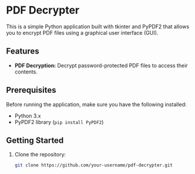 # PDF Decrypter

This is a simple Python application built with tkinter and PyPDF2 that allows you to encrypt PDF files using a graphical user interface (GUI).

## Features

- **PDF Decryption:** Decrypt password-protected PDF files to access their contents.

## Prerequisites

Before running the application, make sure you have the following installed:

- Python 3.x
- PyPDF2 library (`pip install PyPDF2`)

## Getting Started

1. Clone the repository:

   ```bash
   git clone https://github.com/your-username/pdf-decrypter.git
